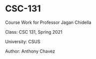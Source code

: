 # CSC-131

Course Work for Professor Jagan Chidella

Class: CSC 131, Spring 2021

University: CSUS

Author: Anthony Chavez
